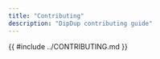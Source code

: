 ```yaml
---
title: "Contributing"
description: "DipDup contributing guide"
---
```

<!-- markdownlint-disable first-line-h1 -->
{{ #include ../CONTRIBUTING.md }}
